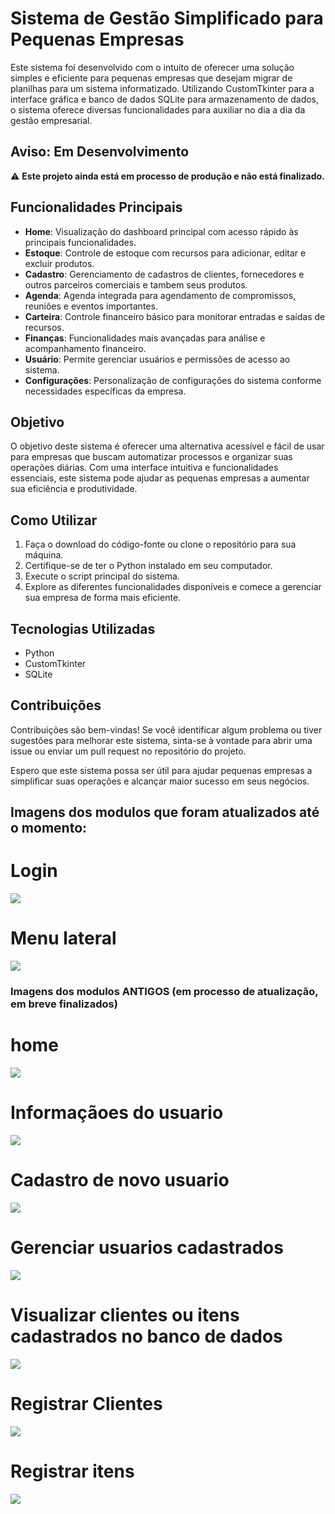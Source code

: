 # Sistema de Gestão Simplificado para Pequenas Empresas

Este sistema foi desenvolvido com o intuito de oferecer uma solução simples e eficiente para pequenas empresas que desejam migrar de planilhas para um sistema informatizado. Utilizando CustomTkinter para a interface gráfica e banco de dados SQLite para armazenamento de dados, o sistema oferece diversas funcionalidades para auxiliar no dia a dia da gestão empresarial.

## Aviso: Em Desenvolvimento

⚠️ **Este projeto ainda está em processo de produção e não está finalizado.**

## Funcionalidades Principais

- **Home**: Visualização do dashboard principal com acesso rápido às principais funcionalidades.
- **Estoque**: Controle de estoque com recursos para adicionar, editar e excluir produtos.
- **Cadastro**: Gerenciamento de cadastros de clientes, fornecedores e outros parceiros comerciais e tambem seus produtos.
- **Agenda**: Agenda integrada para agendamento de compromissos, reuniões e eventos importantes.
- **Carteira**: Controle financeiro básico para monitorar entradas e saídas de recursos.
- **Finanças**: Funcionalidades mais avançadas para análise e acompanhamento financeiro.
- **Usuário**: Permite gerenciar usuários e permissões de acesso ao sistema.
- **Configurações**: Personalização de configurações do sistema conforme necessidades específicas da empresa.

## Objetivo

O objetivo deste sistema é oferecer uma alternativa acessível e fácil de usar para empresas que buscam automatizar processos e organizar suas operações diárias. Com uma interface intuitiva e funcionalidades essenciais, este sistema pode ajudar as pequenas empresas a aumentar sua eficiência e produtividade.

## Como Utilizar

1. Faça o download do código-fonte ou clone o repositório para sua máquina.
2. Certifique-se de ter o Python instalado em seu computador.
3. Execute o script principal do sistema.
4. Explore as diferentes funcionalidades disponíveis e comece a gerenciar sua empresa de forma mais eficiente.

## Tecnologias Utilizadas

- Python
- CustomTkinter
- SQLite

## Contribuições

Contribuições são bem-vindas! Se você identificar algum problema ou tiver sugestões para melhorar este sistema, sinta-se à vontade para abrir uma issue ou enviar um pull request no repositório do projeto.

Espero que este sistema possa ser útil para ajudar pequenas empresas a simplificar suas operações e alcançar maior sucesso em seus negócios.

## Imagens dos modulos que foram atualizados até o momento:

# Login

<img src="System_Images\login.png"/>

# Menu lateral

<img src="System_Images\themes.png"/>

### Imagens dos modulos ANTIGOS (em processo de atualização, em breve finalizados)

# home

<img src="System_Images/antigo_home.png"/>

# Informaçãoes do usuario

<img src="System_Images/antigo_usuario.jpeg"/>

# Cadastro de novo usuario

<img src="System_Images/antigo_cad_usuario.jpeg"/>

# Gerenciar usuarios cadastrados

<img src="System_Images/antigo_gerenciar_usuario.jpeg"/>

# Visualizar clientes ou itens cadastrados no banco de dados

<img src="System_Images/antigo_cadastros.png"/>

# Registrar Clientes

<img src="System_Images/antigo_cadastro_clientes.png"/>

# Registrar itens

<img src="System_Images/antigo_cadastro_itens.png"/>
